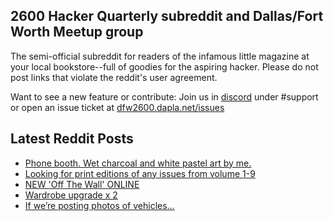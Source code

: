 ## 2600 Hacker Quarterly subreddit and Dallas/Fort Worth Meetup group
The semi-official subreddit for readers of the infamous little magazine at your local bookstore--full of goodies for the aspiring hacker. Please do not post links that violate the reddit's user agreement.

Want to see a new feature or contribute: 
Join us in [discord](https://dfw2600.dapla.net/chat) under #support or open an issue ticket at [dfw2600.dapla.net/issues](https://dfw2600.dapla.net/issues)

## Latest Reddit Posts
<!-- BLOG-POST-LIST:START -->
- [Phone booth. Wet charcoal and white pastel art by me.](https://www.reddit.com/r/2600/comments/11m9jk7/phone_booth_wet_charcoal_and_white_pastel_art_by/)
- [Looking for print editions of any issues from volume 1-9](https://www.reddit.com/r/2600/comments/11lj978/looking_for_print_editions_of_any_issues_from/)
- [NEW 'Off The Wall' ONLINE](https://2600.com/wall/07-03-2023)
- [Wardrobe upgrade x 2](https://www.reddit.com/r/2600/comments/11l5inr/wardrobe_upgrade_x_2/)
- [If we’re posting photos of vehicles…](https://www.reddit.com/r/2600/comments/11j3unr/if_were_posting_photos_of_vehicles/)
<!-- BLOG-POST-LIST:END -->
